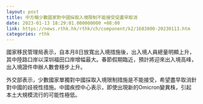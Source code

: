 ```yaml
---
layout: post
title: 中方稱少數國家對中國採取入境限制不能接受促盡早取消
date: 2023-01-13 18:29:01.000000000 +08:00
link: https://news.rthk.hk/rthk/ch/component/k2/1683800-20230113.htm
categories: rthk
---
```


國家移民管理局表示，自本月8日放寬出入境措施後，出入境人員總量明顯上升，其中陸路口岸以深圳福田口岸增幅最大。春節假期臨近，預計將迎來出入境高峰，出入境證件申辦人數會穩步上升。

外交部表示，少數國家單獨對中國採取入境限制措施是不能接受，希望盡早取消針對中國的歧視性措施。中國疾控中心表示，即使出現新的Omicron變異株，引起本土大規模流行的可能性極低。
